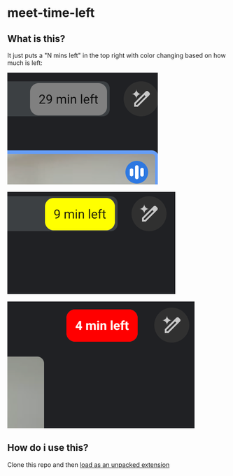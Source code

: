# meet-time-left


## What is this?

It just puts a "N mins left" in the top right with color changing based on how much is left:

![Normal example](media/example1.png)

![warn example](media/example2.png)

![danger example](media/example3.png)

## How do i use this?

Clone this repo and then [load as an unpacked extension](https://webkul.com/blog/how-to-install-the-unpacked-extension-in-chrome/)
